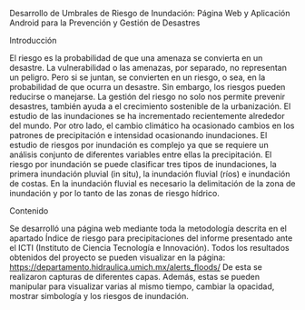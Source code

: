 Desarrollo de Umbrales de Riesgo de Inundación: Página Web y Aplicación Android para la
Prevención y Gestión de Desastres 


Introducción 

El riesgo es la probabilidad de que una amenaza se convierta en un desastre. La vulnerabilidad o las 
amenazas, por separado, no representan un peligro. Pero si se juntan, se convierten en un riesgo, o
sea, en la probabilidad de que ocurra un desastre. Sin embargo, los riesgos pueden reducirse o
manejarse. La gestión del riesgo no solo nos permite prevenir desastres, también ayuda a el
crecimiento sostenible de la urbanización. El estudio de las inundaciones se ha incrementado
recientemente alrededor del mundo. Por otro lado, el cambio climático ha ocasionado cambios en los patrones de precipitación e intensidad ocasionando
inundaciones. El estudio de riesgos por inundación es complejo ya que se requiere un análisis conjunto de
diferentes variables entre ellas la precipitación. El riesgo por inundación se puede clasificar tres tipos
de inundaciones, la primera inundación pluvial (in situ), la inundación fluvial (ríos) e inundación de
costas.  En la inundación fluvial es necesario la delimitación de la zona de inundación y por lo tanto de las zonas de riesgo hídrico. 

Contenido


Se desarrolló una página web mediante toda la metodología descrita en el apartado Índice de riesgo 
para precipitaciones del informe presentado ante el ICTI (Instituto de Ciencia Tecnología e Innovación). 
Todos los resultados obtenidos del proyecto se pueden visualizar en la página: 
https://departamento.hidraulica.umich.mx/alerts_floods/
De esta se realizaron capturas de diferentes capas. Además, estas se pueden 
manipular para visualizar varias al mismo tiempo, cambiar la opacidad, mostrar simbología y los
riesgos de inundación.  

